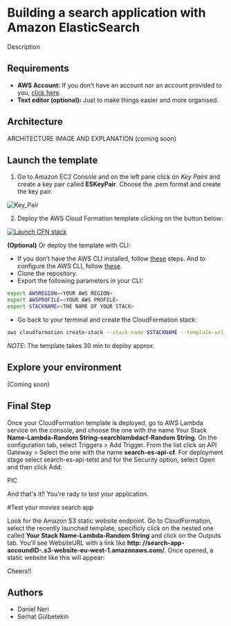 # Building a search application with Amazon ElasticSearch

Description

## Requirements

* **AWS Account:** If you don’t have an account nor an account provided to you, [click here](https://aws.amazon.com/es/free/?all-free-tier.sort-by=item.additionalFields.SortRank&all-free-tier.sort-order=asc).
* **Text editor (optional):** Just to make things easier and more organised.

## Architecture

ARCHITECTURE IMAGE AND EXPLANATION (coming soon)

## Launch the template

1. Go to Amazon EC2 Console and on the left pane click on *Key Pairs* and create a key pair called **ESKeyPair**. Choose the .pem format and create the key pair.

![Key_Pair](/images/KeyPair.png)

2. Deploy the AWS Cloud Formation template clicking on the button below:

[![Launch CFN stack](https://s3.amazonaws.com/cloudformation-examples/cloudformation-launch-stack.png)](https://eu-west-1.console.aws.amazon.com/cloudformation/home?region=eu-west-1#/stacks/quickcreate?templateUrl=https://elastic-search-movies-search-app.s3-eu-west-1.amazonaws.com/Templates/main_es.yaml&stackName=search-app)

**(Optional)** Or deploy the template with CLI:

* If you don’t have the AWS CLI installed, follow [these](https://docs.aws.amazon.com/cli/latest/userguide/cli-chap-install.html) steps. And to configure the AWS CLI, follow [these](https://docs.aws.amazon.com/cli/latest/userguide/cli-configure-quickstart.html#cli-configure-quickstart-config). 
* Clone the repository.
* Export the following parameters in your CLI:
```bash 
export AWSREGION=<YOUR AWS REGION>
export AWSPROFILE=<YOUR AWS PROFILE>
export STACKNAME=<THE NAME OF YOUR STACK>
```
* Go back to your terminal and create the CloudFormation stack:
```bash
aws cloudformation create-stack --stack-name $STACKNAME --template-url https://elastic-search-movies-search-app.s3-eu-west-1.amazonaws.com/Templates/main.yaml --tags Key=project,Value=glue-project --profile $AWSPROFILE --region=$AWSREGION --capabilities CAPABILITY_IAM
```
*NOTE*: The template takes 30 min to deploy approx.

## Explore your environment

(Coming soon)

## Final Step

Once your CloudFormation template is deployed, go to AWS Lambda service on the console, and choose the one with the name Your Stack **Name-Lambda-Random String-searchlambdacf-Random String**. On the configuration tab, select Triggers > Add Trigger. From the list click on API Gateway > Select the one with the name **search-es-api-cf**. For deployment stage select search-es-api-tetst and for the Security option, select Open and then click Add:
  
  PIC

And that's it!! You're rady to test your application. 

#Test your movies search app

Look for the Amazon S3 static website endpoint. Go to CloudFormation, select the recently launched template, specificly click on the nested one called **Your Stack Name-Lambda-Random String** and click on the Outputs tab. You'll see WebsiteURL with a link like **http: //search-app-accoundID-.s3-website-eu-west-1.amazonaws.com/**. Once opened, a static website like this will appear: 

Cheers!!

## Authors

* Daniel Neri
* Serhat Gülbetekin

